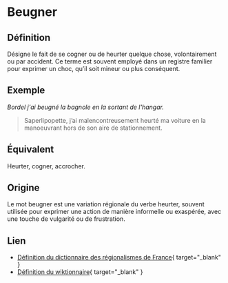 # Beugner

## Définition

Désigne le fait de se cogner ou de heurter quelque chose, volontairement ou par accident. Ce terme est souvent employé dans un registre familier pour exprimer un choc, qu’il soit mineur ou plus conséquent.

## Exemple

_Bordel j'ai beugné la bagnole en la sortant de l'hangar._
> Saperlipopette, j’ai malencontreusement heurté ma voiture en la manoeuvrant hors de son aire de stationnement.

## Équivalent

Heurter, cogner, accrocher.

## Origine

Le mot beugner est une variation régionale du verbe heurter, souvent utilisée pour exprimer une action de manière informelle ou exaspérée, avec une touche de vulgarité ou de frustration.

## Lien

* [Définition du dictionnaire des régionalismes de France](https://drf.4h-conseil.fr/pages0/D1B0132.html){ target="_blank" }
* [Définition du wiktionnaire](https://fr.wiktionary.org/wiki/beugner){ target="_blank" }
